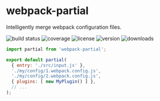 # webpack-partial

Intelligently merge webpack configuration files.

![build status](http://img.shields.io/travis/izaakschroeder/webpack-partial/master.svg?style=flat)
![coverage](http://img.shields.io/coveralls/izaakschroeder/webpack-partial/master.svg?style=flat)
![license](http://img.shields.io/npm/l/webpack-partial.svg?style=flat)
![version](http://img.shields.io/npm/v/webpack-partial.svg?style=flat)
![downloads](http://img.shields.io/npm/dm/webpack-partial.svg?style=flat)

```javascript
import partial from 'webpack-partial';

export default partial(
  { entry: './src/input.js' },
  './my/config/1.webpack.config.js',
  './my/config/2.webpack.config.js',
  { plugins: [ new MyPlugin() ] },
  // ...
);
```
